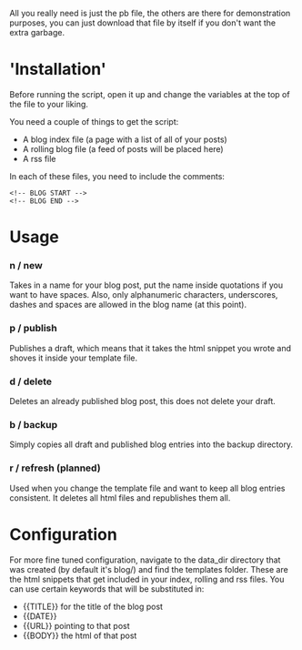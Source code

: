 All you really need is just the pb file, the others are there for demonstration purposes, you can just download that file by itself if you don't want the extra garbage.

# 'Installation'
Before running the script, open it up and change the variables at the top of the file to your liking.

You need a couple of things to get the script:
- A blog index file (a page with a list of all of your posts)
- A rolling blog file (a feed of posts will be placed here)
- A rss file

In each of these files, you need to include the comments:
```
<!-- BLOG START -->
<!-- BLOG END -->

```

# Usage
### n / new
Takes in a name for your blog post, put the name inside quotations if you want to have spaces. Also, only alphanumeric characters, underscores, dashes and spaces are allowed in the blog name (at this point).

### p / publish
Publishes a draft, which means that it takes the html snippet you wrote and shoves it inside your template file.

### d / delete
Deletes an already published blog post, this does not delete your draft.

### b / backup
Simply copies all draft and published blog entries into the backup directory.

### r / refresh (planned)
Used when you change the template file and want to keep all blog entries consistent. It deletes all html files and republishes them all.

# Configuration
For more fine tuned configuration, navigate to the data\_dir directory that was created (by default it's blog/) and find the templates folder.
These are the html snippets that get included in your index, rolling and rss files.
You can use certain keywords that will be substituted in:
- {{TITLE}} for the title of the blog post
- {{DATE}}
- {{URL}} pointing to that post
- {{BODY}} the html of that post
